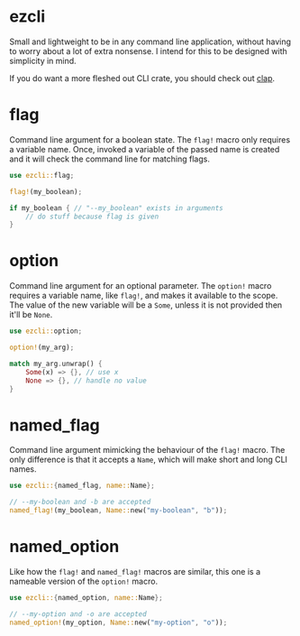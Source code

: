 # ezcli
Small and lightweight to be in any command line application, without having to worry
about a lot of extra nonsense. I intend for this to be designed with simplicity in mind.

If you do want a more fleshed out CLI crate, you should check out 
[clap](https://crates.io/crates/clap).

# flag
Command line argument for a boolean state. The `flag!` macro only requires a variable
name. Once, invoked a variable of the passed name is created and it will check the
command line for matching flags.
```rust
use ezcli::flag;

flag!(my_boolean);

if my_boolean { // "--my_boolean" exists in arguments
    // do stuff because flag is given
}
```

# option
Command line argument for an optional parameter. The `option!` macro requires a
variable name, like `flag!`, and makes it available to the scope. The value of the
new variable will be a `Some`, unless it is not provided then it'll be `None`.
```rust
use ezcli::option;

option!(my_arg);

match my_arg.unwrap() {
    Some(x) => {}, // use x
    None => {}, // handle no value
}
```

# named_flag
Command line argument mimicking the behaviour of the `flag!` macro. The only
difference is that it accepts a `Name`, which will make short and long CLI names.
```rust
use ezcli::{named_flag, name::Name};

// --my-boolean and -b are accepted
named_flag!(my_boolean, Name::new("my-boolean", "b")); 
```

# named_option
Like how the `flag!` and `named_flag!` macros are similar, this one is a nameable
version of the `option!` macro. 
```rust
use ezcli::{named_option, name::Name};

// --my-option and -o are accepted
named_option!(my_option, Name::new("my-option", "o"));
```
